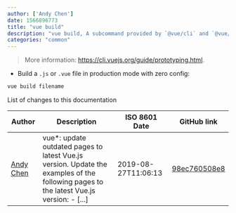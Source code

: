 ```yaml
---
author: ['Andy Chen']
date: 1566896773
title: "vue build"
description: "vue build, A subcommand provided by `@vue/cli` and `@vue/cli-service-global` that enables quick prototyping."
categories: "common"
---
```

> More information: <https://cli.vuejs.org/guide/prototyping.html>.

- Build a `.js` or `.vue` file in production mode with zero config:

```bash
vue build filename
```
List of changes to this documentation


Author | Description | ISO 8601 Date | GitHub link
------|-----|-----|-----
[Andy Chen](mailto:andy200511@126.com) | vue*: update outdated pages to latest Vue.js version. Update the examples of the following pages to the latest Vue.js version: - [...] | 2019-08-27T11:06:13 | [98ec760508e8](https://github.com/tldr-pages/tldr/commit/98ec760508e84bd9e946cd102ded07f201dcf307)

